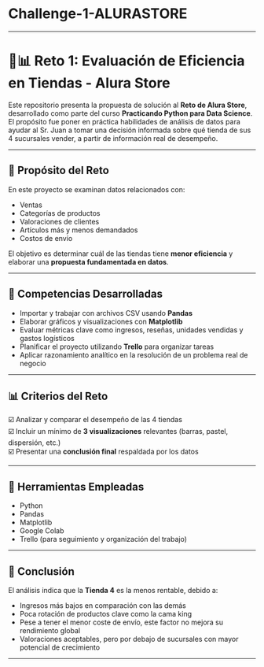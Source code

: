 # Challenge-1-ALURASTORE

---

# 🧠📊 Reto 1: Evaluación de Eficiencia en Tiendas - Alura Store

Este repositorio presenta la propuesta de solución al **Reto de Alura Store**, desarrollado como parte del curso **Practicando Python para Data Science**.  
El propósito fue poner en práctica habilidades de análisis de datos para ayudar al Sr. Juan a tomar una decisión informada sobre qué tienda de sus 4 sucursales vender, a partir de información real de desempeño.

---

## 🎯 Propósito del Reto

En este proyecto se examinan datos relacionados con:  
- Ventas  
- Categorías de productos  
- Valoraciones de clientes  
- Artículos más y menos demandados  
- Costos de envío  

El objetivo es determinar cuál de las tiendas tiene **menor eficiencia** y elaborar una **propuesta fundamentada en datos**.

---

## 🧩 Competencias Desarrolladas

- Importar y trabajar con archivos CSV usando **Pandas**  
- Elaborar gráficos y visualizaciones con **Matplotlib**  
- Evaluar métricas clave como ingresos, reseñas, unidades vendidas y gastos logísticos  
- Planificar el proyecto utilizando **Trello** para organizar tareas  
- Aplicar razonamiento analítico en la resolución de un problema real de negocio  

---

## 📊 Criterios del Reto

☑️ Analizar y comparar el desempeño de las 4 tiendas  
☑️ Incluir un mínimo de **3 visualizaciones** relevantes (barras, pastel, dispersión, etc.)  
☑️ Presentar una **conclusión final** respaldada por los datos  

---

## 🔧 Herramientas Empleadas

- Python  
- Pandas  
- Matplotlib  
- Google Colab  
- Trello (para seguimiento y organización del trabajo)  

---

## 📌 Conclusión

El análisis indica que la **Tienda 4** es la menos rentable, debido a:  
- Ingresos más bajos en comparación con las demás  
- Poca rotación de productos clave como la cama king  
- Pese a tener el menor coste de envío, este factor no mejora su rendimiento global  
- Valoraciones aceptables, pero por debajo de sucursales con mayor potencial de crecimiento  

---

